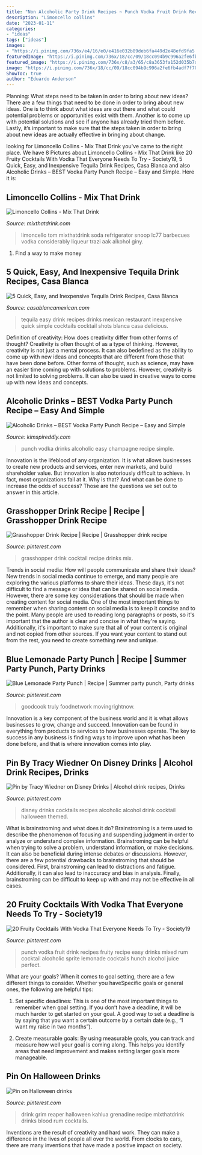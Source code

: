 ```yaml
---
title: "Non Alcoholic Party Drink Recipes ~ Punch Vodka Fruit Drink Recipes Fruity Recipe Easy Drinks Mixed Rum Cocktail Alcoholic Sprite Lemonade Cocktails Hunch Alcohol Juice Perfect"
description: "Limoncello collins"
date: "2023-01-11"
categories:
- "ideas"
tags: ["ideas"]
images:
- "https://i.pinimg.com/736x/e4/16/e0/e416e032b89deb6fa449d2e48efd9fa5.jpg"
featuredImage: "https://i.pinimg.com/736x/18/cc/09/18cc094b9c996a2fe6fb4adf7f70e6a0.jpg"
featured_image: "https://i.pinimg.com/736x/c8/a3/65/c8a3653fa152d035b7d0cd3f302defc7.jpg"
image: "https://i.pinimg.com/736x/18/cc/09/18cc094b9c996a2fe6fb4adf7f70e6a0.jpg"
ShowToc: true
author: "Eduardo Anderson"
---
```



Planning: What steps need to be taken in order to bring about new ideas?
There are a few things that need to be done in order to bring about new ideas. One is to think about what ideas are out there and what could potential problems or opportunities exist with them. Another is to come up with potential solutions and see if anyone has already tried them before. Lastly, it’s important to make sure that the steps taken in order to bring about new ideas are actually effective in bringing about change.

	

		
looking for Limoncello Collins - Mix That Drink you've came to the right place. We have 8 Pictures about Limoncello Collins - Mix That Drink like 20 Fruity Cocktails With Vodka That Everyone Needs To Try - Society19, 5 Quick, Easy, and Inexpensive Tequila Drink Recipes, Casa Blanca and also Alcoholic Drinks – BEST Vodka Party Punch Recipe – Easy and Simple. Here it is:
		
    
## Limoncello Collins - Mix That Drink

<img loading=lazy src="https://mixthatdrink.com/wp-content/uploads/2015/06/limoncello-collins.jpg" onerror="this.onerror=null;this.src='https://tse2.mm.bing.net/th?id=OIP.M9nal9FF40_E0x9aoHUWgAAAAA&amp;pid=15.1';" alt="Limoncello Collins - Mix That Drink">

_Source: mixthatdrink.com_

>limoncello tom mixthatdrink soda refrigerator snoop lc77 barbecues vodka considerably liqueur trazi aak alkohol giny. 

	

1. Find a way to make money 

    
## 5 Quick, Easy, And Inexpensive Tequila Drink Recipes, Casa Blanca

<img loading=lazy src="https://casablancamexican.com/wp-content/uploads/2013/02/BlueMarg.jpg" onerror="this.onerror=null;this.src='https://tse3.mm.bing.net/th?id=OIP.ZukFtp5gx62KHtbSKObo8QHaE7&amp;pid=15.1';" alt="5 Quick, Easy, and Inexpensive Tequila Drink Recipes, Casa Blanca">

_Source: casablancamexican.com_

>tequila easy drink recipes drinks mexican restaurant inexpensive quick simple cocktails cocktail shots blanca casa delicious. 

	

Definition of creativity: How does creativity differ from other forms of thought?
Creativity is often thought of as a type of thinking. However, creativity is not just a mental process. It can also bedefined as the ability to come up with new ideas and concepts that are different from those that have been done before. Other forms of thought, such as science, may have an easier time coming up with solutions to problems. However, creativity is not limited to solving problems. It can also be used in creative ways to come up with new ideas and concepts.

    
## Alcoholic Drinks – BEST Vodka Party Punch Recipe – Easy And Simple

<img loading=lazy src="https://kimspireddiy.com/wp-content/uploads/2020/12/alcohol-drinks-party-punch-4.jpg" onerror="this.onerror=null;this.src='https://tse1.mm.bing.net/th?id=OIP.9T3IatFCouTXTtR5kSvLSAHaLH&amp;pid=15.1';" alt="Alcoholic Drinks – BEST Vodka Party Punch Recipe – Easy and Simple">

_Source: kimspireddiy.com_

>punch vodka drinks alcoholic easy champagne recipe simple. 

	

Innovation is the lifeblood of any organization. It is what allows businesses to create new products and services, enter new markets, and build shareholder value. But innovation is also notoriously difficult to achieve. In fact, most organizations fail at it. Why is that? And what can be done to increase the odds of success? Those are the questions we set out to answer in this article.

    
## Grasshopper Drink Recipe | Recipe | Grasshopper Drink Recipe

<img loading=lazy src="https://i.pinimg.com/736x/18/cc/09/18cc094b9c996a2fe6fb4adf7f70e6a0.jpg" onerror="this.onerror=null;this.src='https://tse2.mm.bing.net/th?id=OIP.rrJwtmKtXlzGzAdbeuzi7wHaLH&amp;pid=15.1';" alt="Grasshopper Drink Recipe | Recipe | Grasshopper drink recipe">

_Source: pinterest.com_

>grasshopper drink cocktail recipe drinks mix. 

	

Trends in social media: How will people communicate and share their ideas?
New trends in social media continue to emerge, and many people are exploring the various platforms to share their ideas. These days, it's not difficult to find a message or idea that can be shared on social media. However, there are some key considerations that should be made when creating content for social media. 
One of the most important things to remember when sharing content on social media is to keep it concise and to the point. Many people are used to reading long paragraphs or posts, so it's important that the author is clear and concise in what they're saying. Additionally, it's important to make sure that all of your content is original and not copied from other sources. If you want your content to stand out from the rest, you need to create something new and unique.

    
## Blue Lemonade Party Punch | Recipe | Summer Party Punch, Party Drinks

<img loading=lazy src="https://i.pinimg.com/736x/62/5d/65/625d65f54a62a13f4f57504aa9217d14.jpg" onerror="this.onerror=null;this.src='https://tse4.mm.bing.net/th?id=OIP.Io3j_ni69WUkkVyHyduYTgHaLH&amp;pid=15.1';" alt="Blue Lemonade Party Punch | Recipe | Summer party punch, Party drinks">

_Source: pinterest.com_

>goodcook truly foodnetwork movingrightnow. 

	

Innovation is a key component of the business world and it is what allows businesses to grow, change and succeed. Innovation can be found in everything from products to services to how businesses operate. The key to success in any business is finding ways to improve upon what has been done before, and that is where innovation comes into play.

    
## Pin By Tracy Wiedner On Disney Drinks | Alcohol Drink Recipes, Drinks

<img loading=lazy src="https://i.pinimg.com/736x/e4/16/e0/e416e032b89deb6fa449d2e48efd9fa5.jpg" onerror="this.onerror=null;this.src='https://tse4.mm.bing.net/th?id=OIP.gjSEtakp5CLB3xsqQ7-IbgHaMA&amp;pid=15.1';" alt="Pin by Tracy Wiedner on Disney Drinks | Alcohol drink recipes, Drinks">

_Source: pinterest.com_

>disney drinks cocktails recipes alcoholic alcohol drink cocktail halloween themed. 

	

What is brainstroming and what does it do?
Brainstroming is a term used to describe the phenomenon of focusing and suspending judgment in order to analyze or understand complex information. Brainstroming can be helpful when trying to solve a problem, understand information, or make decisions. It can also be beneficial during intense debates or discussions. However, there are a few potential drawbacks to brainstroming that should be considered. First, brainstroming can lead to distractions and fatigue. Additionally, it can also lead to inaccuracy and bias in analysis. Finally, brainstroming can be difficult to keep up with and may not be effective in all cases.

    
## 20 Fruity Cocktails With Vodka That Everyone Needs To Try - Society19

<img loading=lazy src="https://i.pinimg.com/736x/cd/c5/ab/cdc5ab0b98fa98b1719123ab4bccd0a7.jpg" onerror="this.onerror=null;this.src='https://tse4.mm.bing.net/th?id=OIP.tKW33xYIRJflyXipp5jjDAHaLF&amp;pid=15.1';" alt="20 Fruity Cocktails With Vodka That Everyone Needs To Try - Society19">

_Source: pinterest.com_

>punch vodka fruit drink recipes fruity recipe easy drinks mixed rum cocktail alcoholic sprite lemonade cocktails hunch alcohol juice perfect. 

	

What are your goals?
When it comes to goal setting, there are a few different things to consider. Whether you haveSpecific goals or general ones, the following are helpful tips:
1. Set specific deadlines: This is one of the most important things to remember when goal setting. If you don’t have a deadline, it will be much harder to get started on your goal. A good way to set a deadline is by saying that you want a certain outcome by a certain date (e.g., “I want my raise in two months”).

2. Create measurable goals: By using measurable goals, you can track and measure how well your goal is coming along. This helps you identify areas that need improvement and makes setting larger goals more manageable.

    
## Pin On Halloween Drinks

<img loading=lazy src="https://i.pinimg.com/736x/c8/a3/65/c8a3653fa152d035b7d0cd3f302defc7.jpg" onerror="this.onerror=null;this.src='https://tse3.mm.bing.net/th?id=OIP.JfnRybmk-MIfM0bHhufk_QHaLH&amp;pid=15.1';" alt="Pin on Halloween drinks">

_Source: pinterest.com_

>drink grim reaper halloween kahlua grenadine recipe mixthatdrink drinks blood rum cocktails. 

	

Inventions are the result of creativity and hard work. They can make a difference in the lives of people all over the world. From clocks to cars, there are many inventions that have made a positive impact on society.

